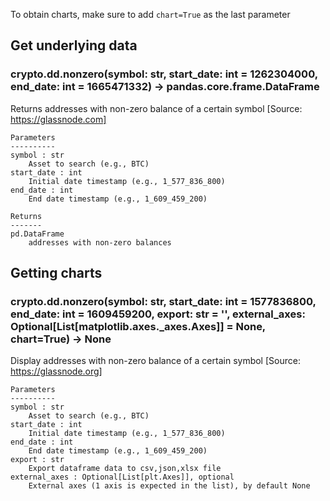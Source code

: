 To obtain charts, make sure to add `chart=True` as the last parameter

## Get underlying data 
### crypto.dd.nonzero(symbol: str, start_date: int = 1262304000, end_date: int = 1665471332) -> pandas.core.frame.DataFrame

Returns addresses with non-zero balance of a certain symbol
    [Source: https://glassnode.com]

    Parameters
    ----------
    symbol : str
        Asset to search (e.g., BTC)
    start_date : int
        Initial date timestamp (e.g., 1_577_836_800)
    end_date : int
        End date timestamp (e.g., 1_609_459_200)

    Returns
    -------
    pd.DataFrame
        addresses with non-zero balances

## Getting charts 
### crypto.dd.nonzero(symbol: str, start_date: int = 1577836800, end_date: int = 1609459200, export: str = '', external_axes: Optional[List[matplotlib.axes._axes.Axes]] = None, chart=True) -> None

Display addresses with non-zero balance of a certain symbol
    [Source: https://glassnode.org]

    Parameters
    ----------
    symbol : str
        Asset to search (e.g., BTC)
    start_date : int
        Initial date timestamp (e.g., 1_577_836_800)
    end_date : int
        End date timestamp (e.g., 1_609_459_200)
    export : str
        Export dataframe data to csv,json,xlsx file
    external_axes : Optional[List[plt.Axes]], optional
        External axes (1 axis is expected in the list), by default None

